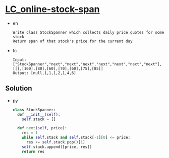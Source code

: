 # [LC_online-stock-span](https://leetcode.com/problems/online-stock-span)

* en

  ```en
  Write class StockSpanner which collects daily price quotes for some stock
  Return span of that stock's price for the current day
  ```

* tc

  ```tc
  Input: ["StockSpanner","next","next","next","next","next","next","next"], [[],[100],[80],[60],[70],[60],[75],[85]]
  Output: [null,1,1,1,2,1,4,6]
  ```

## Solution

* py

  ```py
  class StockSpanner:
    def __init__(self):
      self.stack = []

    def next(self, price):
      res = 1
      while self.stack and self.stack[-1][0] <= price:
        res += self.stack.pop()[1]
      self.stack.append([price, res])
      return res
  ```
